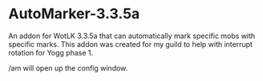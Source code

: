# AutoMarker-3.3.5a
An addon for WotLK 3.3.5a that can automatically mark specific mobs with specific marks. This addon was created for my guild to help with interrupt rotation for Yogg phase 1.


/am will open up the config window.